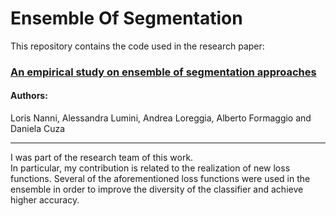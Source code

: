 # Ensemble Of Segmentation
This repository contains the code used in the research paper: <h3><a href="https://www.mdpi.com/1659504"> An empirical study on ensemble of segmentation approaches </a></h3>
<h4> Authors: </h4> Loris Nanni, Alessandra Lumini, Andrea Loreggia, Alberto Formaggio and Daniela Cuza
<br>
<hr>
I was part of the research team of this work. <br>
In particular, my contribution is related to the realization of new loss functions. Several of the aforementioned loss functions were used in the ensemble in order to improve the diversity of the classifier and achieve higher accuracy.
